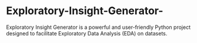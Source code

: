 # Exploratory-Insight-Generator-
Exploratory Insight Generator is a powerful and user-friendly Python project designed to facilitate Exploratory Data Analysis (EDA) on datasets.
